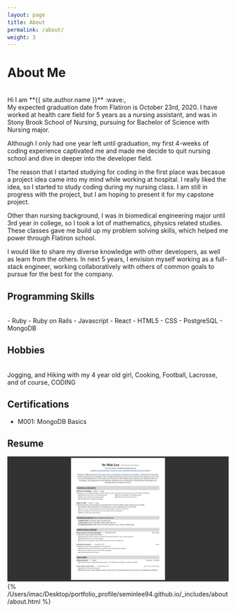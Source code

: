 ```yaml
---
layout: page
title: About
permalink: /about/
weight: 3
---
```


# **About Me**
<br>
Hi I am **{{ site.author.name }}** :wave:,<br>
My expected graduation date from Flatiron is October 23rd, 2020. I have worked at health care field for 5 years as a nursing assistant, and was in Stony Brook School of Nursing, pursuing for Bachelor of Science with Nursing major.

Although I only had one year left until graduation, my first 4-weeks of coding experience captivated me and made me decide to quit nursing school and dive in deeper into the developer field. 

The reason that I started studying for coding in the first place was becasue a project idea came into my mind while working at hospital. I really liked the idea, so I started to study coding during my nursing class. I am still in progress with the project, but I am hoping to present it for my capstone project.

Other than nursing background, I was in biomedical engineering major until 3rd year in college, so I took a lot of mathematics, physics related studies. These classes gave me build up my problem solving skills, which helped me power through Flatiron school. 

I would like to share my diverse knowledge with other developers, as well as learn from the others. In next 5 years, I envision myself working as a full-stack engineer, working collaboratively with others of common goals to pursue for the best for the company.

## Programming Skills
<br>
- Ruby
- Ruby on Rails
- Javascript
- React
- HTML5
- CSS 
- PostgreSQL
- MongoDB
<br>

<!-- <div class="row">
{% include about/skills.html title="Programming Skills" source=site.data.programming-skills %}
{% include about/skills.html title="Other Skills" source=site.data.other-skills %}
</div> -->

## Hobbies
<br>
Jogging, and Hiking with my 4 year old girl, Cooking, Football, Lacrosse, and of course, CODING  
<br>

## Certifications
- M001: MongoDB Basics


## Resume
![](../images/Resume.png)
{% /Users/imac/Desktop/portfolio_profile/seminlee94.github.io/_includes/about/about.html %}

